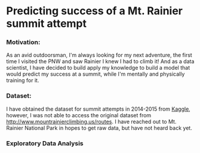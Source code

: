 # Predicting success of a Mt. Rainier summit attempt

### Motivation:

As an avid outdoorsman, I'm always looking for my next adventure, the first time I visited the PNW and saw Rainier I knew I had to climb it! And as a data scientist, I have decided to build apply my knowledge to build a model that would predict my success at a summit, while I'm mentally and physically training for it. 

### Dataset:

I have obtained the dataset for summit attempts in 2014-2015 from [Kaggle](https://www.kaggle.com/codersree/mount-rainier-weather-and-climbing-data), however, I was not able to access the original dataset from http://www.mountrainierclimbing.us/routes. I have reached out to Mt. Rainier National Park in hopes to get raw data, but have not heard back yet.

### Exploratory Data Analysis

